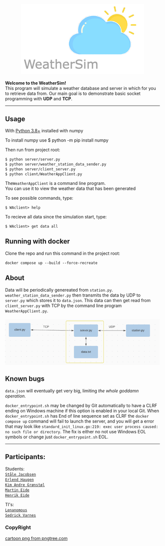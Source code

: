 <h4 align="center">
  <img alt="CloudyWeather" 
       src="img/cloud.png">
</h4>

**Welcome to the WeatherSim!** \
This program will simulate a weather database and
server in which for you to retrieve data from. Our main goal is to
 demonstrate basic socket programming with **UDP** and **TCP**.

---

## Usage

With [Python 3.8+](https://Python.org/) installed with numpy

To install numpy use
    $ python -m pip install numpy

Then run from project root:

    $ python server/server.py
    $ python server/weather_station_data_sender.py
    $ python server/client_server.py
    $ python client/WeatherAppClient.py


The`WeatherAppClient` is a command line program. \
You can use it to view the weather data that has been generated

To see possible commands, type:

    $ WAclient> help


To recieve all data since the simulation start, type:

    $ WAclient> get data all

## Running with docker 

Clone the repo and run this command in the project root:
    
    docker compose up --build --force-recreate

## About

Data will be periodically genereated from `station.py`. `weather_station_data_sender.py` then transmits
the data by UDP to `server.py` which stores it to `data.json`. This data can then get read from `client_server.py` with TCP
by the command line program `WeatherAppClient.py`.


<h4 align="center">
  <img alt="WeatherModel" src="img/model1.png">
</h4>


## Known bugs

`data.json` will eventually get very big, limiting *the whole goddamn operation.*

`docker_entrypoint.sh` may be changed by Git automatically to have a CLRF ending on Windows machine if this option is enabled in your local Git. When `docker_entrypoint.sh` has End of line sequence set as CLRF the `docker compose up` command will fail to launch the server, and you will get a error that may look like `standard_init_linux.go:219: exec user process caused: no such file or directory`. The fix is either no not use Windows EOL symbols or change just `docker_entrypoint.sh` EOL.

---   

## Participants: 

Students: \
[`Ståle Jacobsen`](https://github.com/StaleJ) \
[`Erlend Haugen`](https://github.com/HaugPixel) \
[`Kim Andre Grønstøl`](https://github.com/KimAndreG) \
[`Martin Eide`](https://github.com/mrtineide) \
[`Henrik Eide`](https://github.com/HenrikEide) 

TI's: \
[`Lenanomous`](https://github.com/daq012) \
[`Sedrick Varnes`](https://github.com/sedrickvarnes)


### CopyRight
<a href='https://pngtree.com/so/cartoon'>cartoon png from pngtree.com</a>
